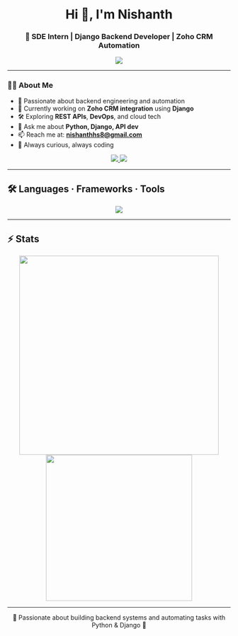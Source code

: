 <h1 align="center">Hi 👋, I'm Nishanth</h1>
<h3 align="center">🚀 SDE Intern | Django Backend Developer | Zoho CRM Automation</h3>

<p align="center">
  <img src="https://readme-typing-svg.herokuapp.com?color=7CFC00&size=22&center=true&vCenter=true&width=450&lines=Django+Backend+Developer;Zoho+CRM+Integration;Python+Automator;Learning+Every+Day!" />
</p>


---

### 🧑‍💻 About Me

- 🎯 Passionate about backend engineering and automation
- 🔭 Currently working on **Zoho CRM integration** using **Django**
- 🛠️ Exploring **REST APIs**, **DevOps**, and cloud tech
- 💬 Ask me about **Python, Django, API dev**
- 📫 Reach me at: **nishanthhs8@gmail.com**
- 🧠 Always curious, always coding
<p align="center">
  <a href="https://www.linkedin.com/in/nishanth-hs target="_blank">
    <img src="https://img.shields.io/badge/LinkedIn-blue?style=for-the-badge&logo=linkedin&logoColor=white"/>
  </a>
  <a href="mailto:nishanthhs8@gmail.com">
    <img src="https://img.shields.io/badge/Gmail-D14836?style=for-the-badge&logo=gmail&logoColor=white"/>
  </a>
</p>

---

## 🛠️ Languages · Frameworks · Tools

<p align="center">
  <img src="https://skillicons.dev/icons?i=python,django,html,css,js,ts,bootstrap,java,react,postgresql,vscode,git,github,linux" />
</p>

---

## ⚡ Stats

<p align="center">
  <img src="https://github-readme-stats.vercel.app/api?username=Nishu2918&show_icons=true&theme=dark&hide_border=true&bg_color=00000000" width="450"/>
  <img src="https://github-readme-stats.vercel.app/api/top-langs/?username=Nishu2918&layout=compact&theme=dark&hide_border=true&bg_color=00000000" width="330"/>
</p>

---


<p align="center">🧠 Passionate about building backend systems and automating tasks with Python & Django 🚀</p>
